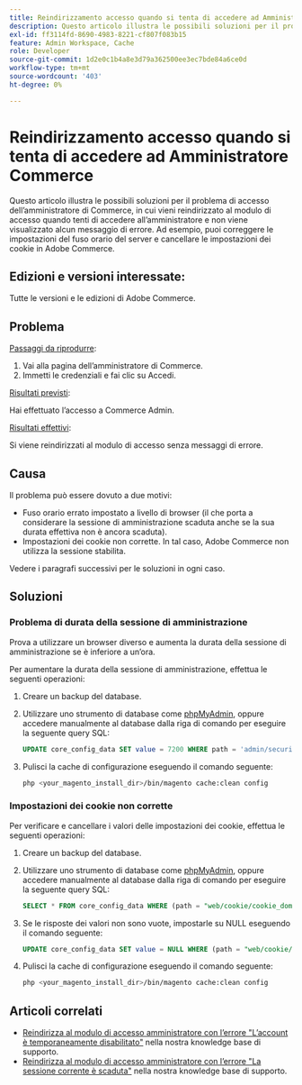 ```yaml
---
title: Reindirizzamento accesso quando si tenta di accedere ad Amministratore Commerce
description: Questo articolo illustra le possibili soluzioni per il problema di accesso dell’amministratore di Commerce, in cui vieni reindirizzato al modulo di accesso quando tenti di accedere all’amministratore e non viene visualizzato alcun messaggio di errore. Ad esempio, puoi correggere le impostazioni del fuso orario del server e cancellare le impostazioni dei cookie in Adobe Commerce.
exl-id: ff3114fd-8690-4983-8221-cf807f083b15
feature: Admin Workspace, Cache
role: Developer
source-git-commit: 1d2e0c1b4a8e3d79a362500ee3ec7bde84a6ce0d
workflow-type: tm+mt
source-wordcount: '403'
ht-degree: 0%

---
```


# Reindirizzamento accesso quando si tenta di accedere ad Amministratore Commerce

Questo articolo illustra le possibili soluzioni per il problema di accesso dell’amministratore di Commerce, in cui vieni reindirizzato al modulo di accesso quando tenti di accedere all’amministratore e non viene visualizzato alcun messaggio di errore. Ad esempio, puoi correggere le impostazioni del fuso orario del server e cancellare le impostazioni dei cookie in Adobe Commerce.

## Edizioni e versioni interessate:

Tutte le versioni e le edizioni di Adobe Commerce.

## Problema

<u>Passaggi da riprodurre</u>:

1. Vai alla pagina dell’amministratore di Commerce.
1. Immetti le credenziali e fai clic su Accedi.

<u>Risultati previsti</u>:

Hai effettuato l’accesso a Commerce Admin.

<u>Risultati effettivi</u>:

Si viene reindirizzati al modulo di accesso senza messaggi di errore.

## Causa

Il problema può essere dovuto a due motivi:

* Fuso orario errato impostato a livello di browser (il che porta a considerare la sessione di amministrazione scaduta anche se la sua durata effettiva non è ancora scaduta).
* Impostazioni dei cookie non corrette. In tal caso, Adobe Commerce non utilizza la sessione stabilita.

Vedere i paragrafi successivi per le soluzioni in ogni caso.

## Soluzioni

### Problema di durata della sessione di amministrazione

Prova a utilizzare un browser diverso e aumenta la durata della sessione di amministrazione se è inferiore a un’ora.

Per aumentare la durata della sessione di amministrazione, effettua le seguenti operazioni:

1. Creare un backup del database.
1. Utilizzare uno strumento di database come [phpMyAdmin](https://devdocs.magento.com/guides/v2.2/install-gde/prereq/optional.html#install-optional-phpmyadmin), oppure accedere manualmente al database dalla riga di comando per eseguire la seguente query SQL:

   ```sql
   UPDATE core_config_data SET value = 7200 WHERE path = 'admin/security/session_lifetime';
   ```

1. Pulisci la cache di configurazione eseguendo il comando seguente:

   ```bash
   php <your_magento_install_dir>/bin/magento cache:clean config
   ```

### Impostazioni dei cookie non corrette

Per verificare e cancellare i valori delle impostazioni dei cookie, effettua le seguenti operazioni:

1. Creare un backup del database.
1. Utilizzare uno strumento di database come [phpMyAdmin](https://devdocs.magento.com/guides/v2.2/install-gde/prereq/optional.html#install-optional-phpmyadmin), oppure accedere manualmente al database dalla riga di comando per eseguire la seguente query SQL:

   ```sql
   SELECT * FROM core_config_data WHERE (path = "web/cookie/cookie_domain" OR path = "web/cookie/cookie_path");
   ```

1. Se le risposte dei valori non sono vuote, impostarle su NULL eseguendo il comando seguente:

   ```sql
   UPDATE core_config_data SET value = NULL WHERE (path = "web/cookie/cookie_domain" OR path = "web/cookie/cookie_path");
   ```

1. Pulisci la cache di configurazione eseguendo il comando seguente:

   ```bash
   php <your_magento_install_dir>/bin/magento cache:clean config
   ```

## Articoli correlati

* [Reindirizza al modulo di accesso amministratore con l’errore &quot;L’account è temporaneamente disabilitato&quot;](/help/troubleshooting/miscellaneous/redirect-back-to-the-admin-login-form-with-your-account-is-temporarily-disabled-error.md) nella nostra knowledge base di supporto.
* [Reindirizza al modulo di accesso amministratore con l’errore &quot;La sessione corrente è scaduta&quot;](/help/troubleshooting/miscellaneous/redirect-back-to-the-admin-login-form-with-your-current-session-has-been-expired-error.md) nella nostra knowledge base di supporto.
